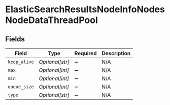 # ElasticSearchResultsNodeInfoNodesNodeDataThreadPool


## Fields

| Field              | Type               | Required           | Description        |
| ------------------ | ------------------ | ------------------ | ------------------ |
| `keep_alive`       | *Optional[str]*    | :heavy_minus_sign: | N/A                |
| `max`              | *Optional[int]*    | :heavy_minus_sign: | N/A                |
| `min`              | *Optional[int]*    | :heavy_minus_sign: | N/A                |
| `queue_size`       | *Optional[int]*    | :heavy_minus_sign: | N/A                |
| `type`             | *Optional[str]*    | :heavy_minus_sign: | N/A                |
